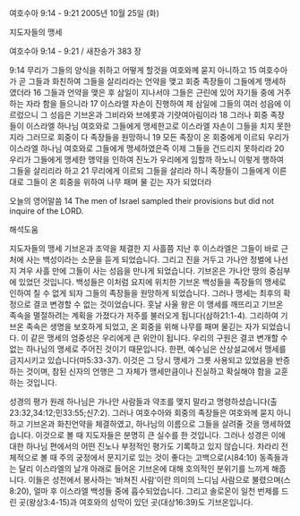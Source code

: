 여호수아 9:14 - 9:21 
2005년 10월 25일 (화)

지도자들의 맹세



여호수아 9:14 - 9:21 / 새찬송가 383 장


9:14 무리가 그들의 양식을 취하고 어떻게 할것을 여호와께 묻지 아니하고 15 여호수아가 곧 그들과 화친하여 그들을 살리리라는 언약을 맺고 회중 족장들이 그들에게 맹세하였더라 16 그들과 언약을 맺은 후 삼일이 지나서야 그들은 근린에 있어 자기들 중에 거주하는 자라 함을 들으니라 17 이스라엘 자손이 진행하여 제 삼일에 그들의 여러 성읍에 이르렀으니 그 성읍은 기브온과 그비라와 브에롯과 기럇여아림이라 18 그러나 회중 족장들이 이스라엘 하나님 여호와로 그들에게 맹세한고로 이스라엘 자손이 그들을 치지 못한지라 그러므로 회중이 다 족장들을 원망하니 19 모든 족장이 온 회중에게 이르되 우리가 이스라엘 하나님 여호와로 그들에게 맹세하였은즉 이제 그들을 건드리지 못하리라 20 우리가 그들에게 맹세한 맹약을 인하여 진노가 우리에게 임할까 하노니 이렇게 행하여 그들을 살리리라 하고 21 무리에게 이르되 그들을 살리라 하니 족장들이 그들에게 이른대로 그들이 온 회중을 위하여 나무 패며 물 긷는 자가 되었더라 

오늘의 영어말씀 
14 The men of Israel sampled their provisions but did not inquire of the LORD.

해석도움





지도자들의 맹세 
기브온과 조약을 체결한 지 사흘쯤 지난 후 이스라엘은 그들이 바로 근처에 사는 백성이라는 소문을 듣게 되었습니다. 그리고 진을 거두고 가나안 정벌에 나선 지 겨우 사흘 만에 그들이 사는 성읍을 만나게 되었습니다. 기브온은 가나안 땅의 중심부에 있었던 것입니다. 백성들은 이처럼 요지에 위치한 기브온 백성들을 족장들의 맹세로 인하여 칠 수 없게 되자 그들의 족장들을 원망하게 되었습니다. 그러나 맹세는 최후의 확정으로 결코 변경할 수 없는 것이었습니다. 훗날 사울 왕은 이 맹세를 깨뜨리고 기브온 족속을 멸절하려는 계획을 가졌다가 저주를 불러오게 됩니다(삼하21:1-4). 그리하여 기브온 족속은 생명을 보호하게 되었고, 온 회중을 위해 나무를 패며 물긷는 자가 되었습니다. 이 같은 맹세의 엄중성은 우리에게 큰 위안이 됩니다. 우리의 구원은 결코 변개할 수 없는 하나님의 맹세로 주어진 것이기 때문입니다. 한편, 예수님은 산상설교에서 맹세를 금지시키고 있습니다(마5:33-37). 이것은 그 당시 맹세가 그릇 사용되고 있었음을 반증하는 것이며, 참된 신자의 언행은 그 자체가 맹세만큼이나 진실하고 확실해야 함을 교훈 하는 것입니다. 

성경의 평가 
원래 하나님은 가나안 사람들과 약조를 맺지 말라고 명령하셨습니다(출23:32,34:12;민33:55;신7:2). 그러나 여호수아와 회중의 족장들은 여호와께 묻지 아니하고 기브온과 화친언약을 체결하였고, 하나님의 이름으로 그들을 살려줄 것을 맹세하였습니다. 이것으로 볼 때 지도자들은 분명히 큰 실수를 한 것입니다. 그러나 성경은 이에 대한 하나님 편에서의 어떤 진노나 부정적인 평가도 기록하고 있지 않습니다. 차라리 전체적으로 볼 때 주의 궁정에서 문지기로 있는 것이 좋다는 고백으로(시84:10) 동족들과는 달리 이스라엘의 날개 아래로 들어온 기브온에 대해 호의적인 분위기를 느끼게 해줍니다. 이들은 성전에서 봉사하는 ‘바쳐진 사람’이란 의미의 느디님 사람으로 불렸으며(스8:20), 얼마 후 이스라엘 백성들 중에 흡수되었습니다. 그리고 솔로몬이 일천 번제를 드린 곳(왕상3:4-15)과 여호와의 성막이 있던 곳(대상16:39)도 기브온입니다.